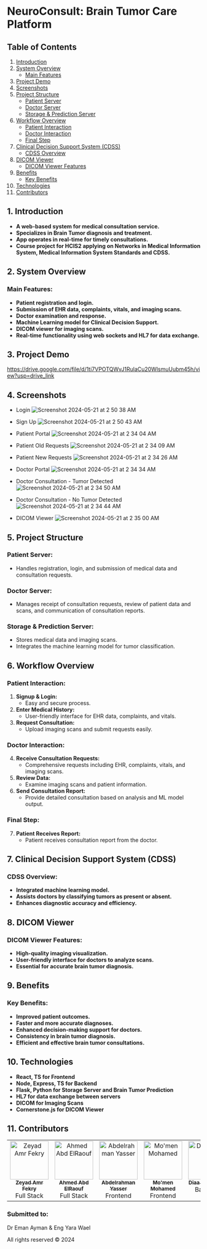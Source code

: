 # NeuroConsult: Brain Tumor Care Platform

## Table of Contents

1. [Introduction](#1-introduction)
2. [System Overview](#2-system-overview)
   - [Main Features](#main-features)
3. [Project Demo](#3-project-demo)
4. [Screenshots](#4-screenshots)
5. [Project Structure](#5-project-structure)
   - [Patient Server](#patient-server)
   - [Doctor Server](#doctor-server)
   - [Storage & Prediction Server](#storage--prediction-server)
6. [Workflow Overview](#6-workflow-overview)
   - [Patient Interaction](#patient-interaction)
   - [Doctor Interaction](#doctor-interaction)
   - [Final Step](#final-step)
7. [Clinical Decision Support System (CDSS)](#7-clinical-decision-support-system-cdss)
   - [CDSS Overview](#cdss-overview)
8. [DICOM Viewer](#8-dicom-viewer)
   - [DICOM Viewer Features](#dicom-viewer-features)
9. [Benefits](#9-benefits)
   - [Key Benefits](#key-benefits)
10. [Technologies](#10-technologies)
11. [Contributors](#11-contributors)

## 1. Introduction

- **A web-based system for medical consultation service.**
- **Specializes in Brain Tumor diagnosis and treatment.**
- **App operates in real-time for timely consultations.**
- **Course project for HCIS2 applying on Networks in Medical Information System, Medical Information System Standards and CDSS.**

## 2. System Overview

### Main Features:

- **Patient registration and login.**
- **Submission of EHR data, complaints, vitals, and imaging scans.**
- **Doctor examination and response.**
- **Machine Learning model for Clinical Decision Support.**
- **DICOM viewer for imaging scans.**
- **Real-time functionality using web sockets and HL7 for data exchange.**

## 3. Project Demo
https://drive.google.com/file/d/1ti7VPOTQWvJ1RulaCu20WlsmuUubm45h/view?usp=drive_link

## 4. Screenshots
- Login
![Screenshot 2024-05-21 at 2 50 38 AM](https://github.com/momen882001/HCIS2-Project/assets/68791488/b33d4eac-adb6-4ac3-8648-9eb0e2ba4f25)

- Sign Up
![Screenshot 2024-05-21 at 2 50 43 AM](https://github.com/momen882001/HCIS2-Project/assets/68791488/7c49d122-8a2a-494a-a100-ec1c192a5640)

- Patient Portal
![Screenshot 2024-05-21 at 2 34 04 AM](https://github.com/momen882001/HCIS2-Project/assets/68791488/37378170-1759-4f9a-ae26-8efb78fdb7ac)

- Patient Old Requests
![Screenshot 2024-05-21 at 2 34 09 AM](https://github.com/momen882001/HCIS2-Project/assets/68791488/153dc745-f556-4c49-b2e3-c861201a5ebc)

- Patient New Requests
![Screenshot 2024-05-21 at 2 34 26 AM](https://github.com/momen882001/HCIS2-Project/assets/68791488/5b49a00c-bcf5-4a5b-962f-ab6c86d21150)

- Doctor Portal
![Screenshot 2024-05-21 at 2 34 34 AM](https://github.com/momen882001/HCIS2-Project/assets/68791488/4488c473-b5ca-45b9-a67d-601afa991687)

- Doctor Consultation - Tumor Detected
![Screenshot 2024-05-21 at 2 34 50 AM](https://github.com/momen882001/HCIS2-Project/assets/68791488/2ad6d9d6-514f-41e8-a61f-de08667ac429)

- Doctor Consultation - No Tumor Detected
![Screenshot 2024-05-21 at 2 34 44 AM](https://github.com/momen882001/HCIS2-Project/assets/68791488/7ab32248-8f40-4f44-af5f-9b810543aa96)

- DICOM Viewer
![Screenshot 2024-05-21 at 2 35 00 AM](https://github.com/momen882001/HCIS2-Project/assets/68791488/d6abc9ad-5f10-4734-9634-c84ba186ee78)


## 5. Project Structure

### Patient Server:

- Handles registration, login, and submission of medical data and consultation requests.

### Doctor Server:

- Manages receipt of consultation requests, review of patient data and scans, and communication of consultation reports.

### Storage & Prediction Server:

- Stores medical data and imaging scans.
- Integrates the machine learning model for tumor classification.

## 6. Workflow Overview

### Patient Interaction:

1. **Signup & Login:**
   - Easy and secure process.
2. **Enter Medical History:**
   - User-friendly interface for EHR data, complaints, and vitals.
3. **Request Consultation:**
   - Upload imaging scans and submit requests easily.

### Doctor Interaction:

4. **Receive Consultation Requests:**
   - Comprehensive requests including EHR, complaints, vitals, and imaging scans.
5. **Review Data:**
   - Examine imaging scans and patient information.
6. **Send Consultation Report:**
   - Provide detailed consultation based on analysis and ML model output.

### Final Step:

7. **Patient Receives Report:**
   - Patient receives consultation report from the doctor.

## 7. Clinical Decision Support System (CDSS)

### CDSS Overview:

- **Integrated machine learning model.**
- **Assists doctors by classifying tumors as present or absent.**
- **Enhances diagnostic accuracy and efficiency.**

## 8. DICOM Viewer

### DICOM Viewer Features:

- **High-quality imaging visualization.**
- **User-friendly interface for doctors to analyze scans.**
- **Essential for accurate brain tumor diagnosis.**

## 9. Benefits

### Key Benefits:

- **Improved patient outcomes.**
- **Faster and more accurate diagnoses.**
- **Enhanced decision-making support for doctors.**
- **Consistency in brain tumor diagnosis.**
- **Efficient and effective brain tumor consultations.**

## 10. Technologies

- **React, TS for Frontend**
- **Node, Express, TS for Backend**
- **Flask, Python for Storage Server and Brain Tumor Prediction**
- **HL7 for data exchange between servers**
- **DICOM for Imaging Scans**
- **Cornerstone.js for DICOM Viewer**


## 11. Contributors
<table>
    <tbody>
    <tr>
        <td align="center" valign="top" width="20%">
            <a href="https://github.com/Zeyad-Amr">
                <img alt="Zeyad Amr Fekry" src="https://avatars.githubusercontent.com/Zeyad-Amr" width="100px;">
                <br/>
                <sub><b>Zeyad Amr Fekry</b></sub>
            </a>
            <br/>
            <span>Full Stack</span>
        </td>
        <td align="center" valign="top" width="20%">
            <a href="https://github.com/AhmedRaouf481">
                <img alt="Ahmed Abd ElRaouf" src="https://avatars.githubusercontent.com/AhmedRaouf481" width="100px;">
                <br/>
                <sub><b>Ahmed Abd ElRaouf</b></sub>
            </a>
            <br/>
            <span>Full Stack</span>
        </td>
        <td align="center" valign="top" width="20%">
            <a href="https://github.com/Abdelrhman012">
                <img alt="Abdelrahman Yasser" src="https://avatars.githubusercontent.com/Abdelrhman012" width="100px;">
                <br/>
                <sub><b>Abdelrahman Yasser</b></sub>
            </a>
            <br/>
            <span>Frontend</span>
        </td>
        <td align="center" valign="top" width="20%">
            <a href="https://github.com/momen882001">
                <img alt="Mo'men Mohamed" src="https://avatars.githubusercontent.com/momen882001" width="100px;">
                <br/>
                <sub><b>Mo'men Mohamed</b></sub>
            </a>
            <br/>
            <span>Frontend</span>
        </td>
        <td align="center" valign="top" width="20%">
            <a href="https://github.com/diaabadr">
                <img alt="Diaa Badr Eldin" src="https://avatars.githubusercontent.com/diaabadr" width="100px;">
                <br/>
                <sub><b>Diaa Badr Eldin</b></sub>
            </a>
            <br/>
            <span>Backend</span>
        </td>
    </tr>
</table>


### Submitted to:
Dr Eman Ayman & Eng Yara Wael

All rights reserved © 2024
